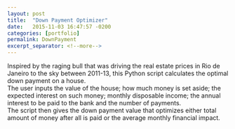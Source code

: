 ```yaml
---
layout: post
title:  "Down Payment Optimizer"
date:   2015-11-03 16:47:57 -0200
categories: [portfolio]
permalink: DownPayment
excerpt_separator: <!--more-->
---
```

Inspired by the raging bull that was driving the real estate prices in Rio de Janeiro to the sky between 2011-13, this <span class="skill">Python</span> script calculates the optimal down payment on a house.  
The user inputs the value of the house; how much money is set aside; the expected interest on such money; monthly disposable income; the annual interest to be paid to the bank and the number of payments.  
The script then gives the down payment value that optimizes either total amount of money after all is paid or the average monthly financial impact.
<!--more-->
